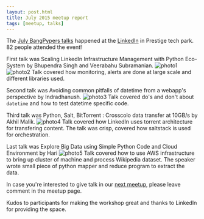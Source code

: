 ```yaml
---
layout: post.html
title: July 2015 meetup report
tags: [meetup, talks]
---
```


The [July BangPypers talks](http://www.meetup.com/BangPypers/events/197867222/) happened at the [LinkedIn](https://www.linkedin.com/) in Prestige tech park. 82 people attended the event!

First talk was Scaling LinkedIn Infrastructure Management with Python Eco-System by Bhupendra Singh and Veerabahu Subramanian. ![photo1](https://a248.e.akamai.net/f/248/1673/2/photos3.meetupstatic.com/photos/event/6/c/9/4/highres_439887796.jpeg)
![photo2](https://a248.e.akamai.net/f/248/1673/2/photos3.meetupstatic.com/photos/event/6/c/8/7/highres_439887783.jpeg)
Talk covered how monitoring, alerts are done at large scale and different libraries used.

Second talk was Avoiding common pitfalls of datetime from a webapp's perspective by Indradhanush.
![photo3](https://a248.e.akamai.net/f/248/1673/2/photos2.meetupstatic.com/photos/event/6/c/2/9/highres_439887689.jpeg)
Talk covered do's and don't about `datetime` and how to test datetime specific code.

Third talk was Python, Salt, BitTorrent : Cross­colo data transfer at 10GB/s by Akhil Malik.
![photo4](https://a248.e.akamai.net/f/248/1673/2/photos3.meetupstatic.com/photos/event/6/b/e/b/highres_439887627.jpeg)
Talk covered how LinkedIn uses torrent architecture for transfering content.
The talk was crisp, covered how saltstack is used for orchestration.

Last talk was Explore Big Data using Simple Python Code and Cloud Environment by Hari
![photo5](https://a248.e.akamai.net/f/248/1673/2/photos1.meetupstatic.com/photos/event/6/b/d/7/highres_439887607.jpeg)
Talk covered how to use AWS infrastructure to bring up cluster of machine and process Wikipedia dataset.
The speaker wrote small piece of python mapper and reduce program to extract the data.

In case you're interested to give talk in our [next meetup](http://www.meetup.com/BangPypers/events/205689452/),
please leave comment in the meetup page.

Kudos to participants for making the workshop great and thanks to LinkedIn for providing the space.
